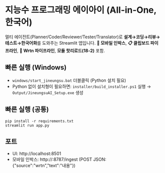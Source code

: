 
# 지능수 프로그래밍 에이아이 (All-in-One, 한국어)

멀티 에이전트(Planner/Coder/Reviewer/Tester/Translator)로 **설계→코딩→리뷰→테스트→한국어화**를 도와주는 Streamlit 앱입니다.
**📲 모바일 인박스**, **📋 클립보드 파이프라인**, **🧩 Wrtn 파이프라인**, **모듈 핫리로드(18-2)** 포함.

## 빠른 실행 (Windows)
- `windows/start_jineungsu.bat` 더블클릭 (Python 설치 필요)
- Python 없이 설치형이 필요하면: `installer/build_installer.ps1` 실행 → `Output/JineungsuAI_Setup.exe` 생성

## 빠른 실행 (공통)
```
pip install -r requirements.txt
streamlit run app.py
```

## 포트
- UI: http://localhost:8501
- 모바일 인박스: http://<PC-IP>:8787/ingest  (POST JSON: {"source":"wrtn","text":"내용"})
